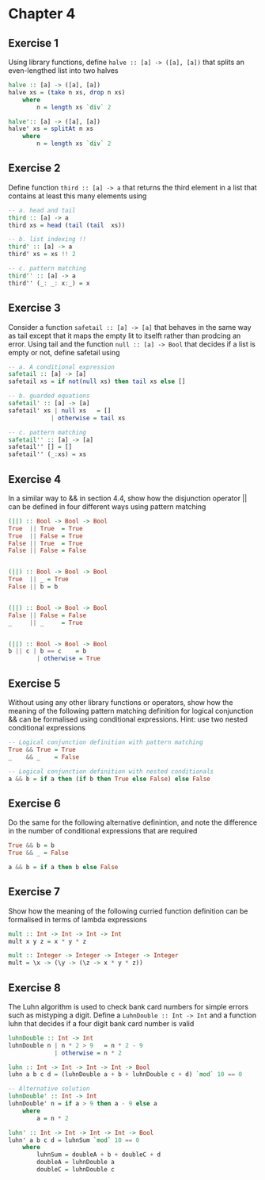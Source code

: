 # Chapter 4

## Exercise 1

Using library functions, define `halve :: [a] -> ([a], [a])` that splits an even-lengthed list into two halves

```haskell
halve :: [a] -> ([a], [a])
halve xs = (take n xs, drop n xs)
    where
        n = length xs `div` 2

halve':: [a] -> ([a], [a])
halve' xs = splitAt n xs
    where
        n = length xs `div` 2

```

## Exercise 2

Define function `third :: [a] -> a` that returns the third element in a list that contains at least this many elements using

```haskell
-- a. head and tail
third :: [a] -> a
third xs = head (tail (tail  xs))

-- b. list indexing !!
third' :: [a] -> a
third' xs = xs !! 2

-- c. pattern matching
third'' :: [a] -> a
third'' (_: _: x:_) = x
```

## Exercise 3

Consider a function `safetail :: [a] -> [a]` that behaves in the same way as tail except that it maps the empty lit to itselft rather than prodcing an error. Using tail and the function `null :: [a] -> Bool` that decides if a list is empty or not, define safetail using

```haskell
-- a. A conditional expression
safetail :: [a] -> [a]
safetail xs = if not(null xs) then tail xs else []

-- b. guarded equations
safetail' :: [a] -> [a]
safetail' xs | null xs   = []
            | otherwise = tail xs

-- c. pattern matching
safetail'' :: [a] -> [a]
safetail'' [] = []
safetail'' (_:xs) = xs
```

## Exercise 4

In a similar way to && in section 4.4, show how the disjunction operator || can be defined in four different ways using pattern matching

```haskell
(||) :: Bool -> Bool -> Bool
True  || True  = True
True  || False = True
False || True  = True
False || False = False


(||) :: Bool -> Bool -> Bool
True  || _ = True
False || b = b


(||) :: Bool -> Bool -> Bool
False || False = False
_     || _     = True


(||) :: Bool -> Bool -> Bool
b || c | b == c    = b
        | otherwise = True 
```

## Exercise 5

Without using any other library functions or operators, show how the meaning of the following pattern matching definition for logical conjunction && can be formalised using conditional expressions. Hint: use two nested conditional expressions

```haskell
-- Logical conjunction definition with pattern matching
True && True = True
_    && _    = False

-- Logical conjunction definition with nested conditionals
a && b = if a then (if b then True else False) else False
```

## Exercise 6

Do the same for the following alternative definintion, and note the difference in the number of conditional expressions that are required

```haskell
True && b = b
True && _ = False

a && b = if a then b else False
```

## Exercise 7

Show how the meaning of the following curried function definition can be formalised in terms of lambda expressions

```haskell
mult :: Int -> Int -> Int -> Int
mult x y z = x * y * z

mult :: Integer -> Integer -> Integer -> Integer
mult = \x -> (\y -> (\z -> x * y * z))
```

## Exercise 8

The Luhn algorithm is used to check bank card numbers for simple errors such as mistyping a digit. Define a `LuhnDouble :: Int -> Int` and a function luhn that decides if a four digit bank card number is valid

```haskell
luhnDouble :: Int -> Int
luhnDouble n | n * 2 > 9   = n * 2 - 9
             | otherwise = n * 2

luhn :: Int -> Int -> Int -> Int -> Bool
luhn a b c d = (luhnDouble a + b + luhnDouble c + d) `mod` 10 == 0
```

```haskell
-- Alternative solution
luhnDouble' :: Int -> Int
luhnDouble' n = if a > 9 then a - 9 else a
    where 
        a = n * 2             

luhn' :: Int -> Int -> Int -> Int -> Bool
luhn' a b c d = luhnSum `mod` 10 == 0
    where 
        luhnSum = doubleA + b + doubleC + d
        doubleA = luhnDouble a
        doubleC = luhnDouble c
```
